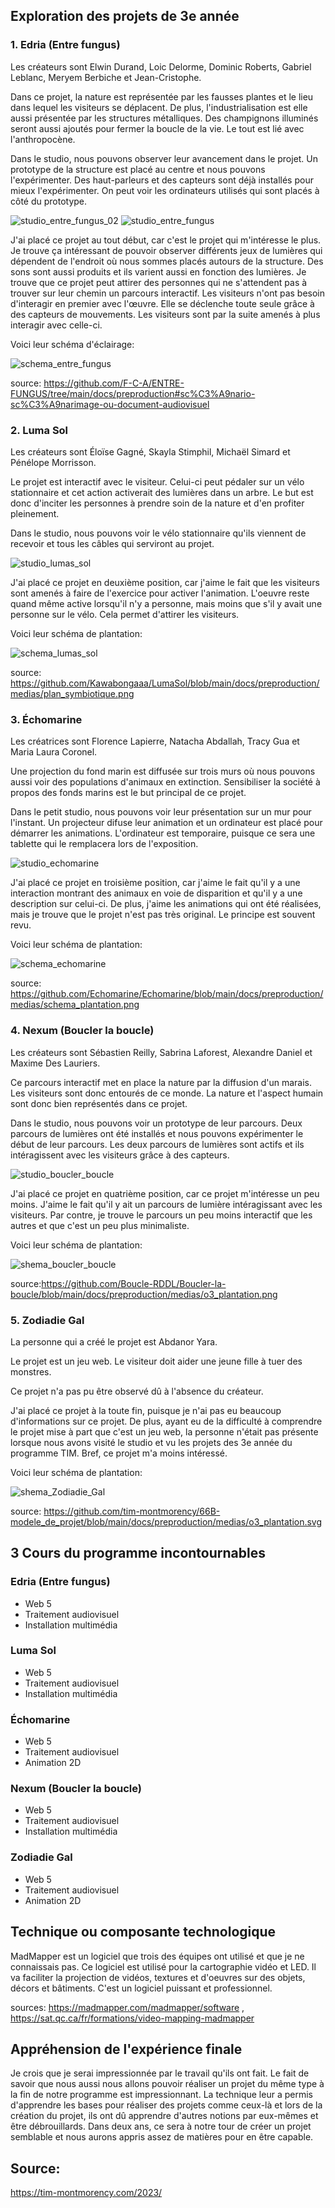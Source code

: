 ## Exploration des projets de 3e année
### 1. Edria (Entre fungus)
Les créateurs sont Elwin Durand, Loic Delorme, Dominic Roberts, Gabriel Leblanc, Meryem Berbiche et Jean-Cristophe.

Dans ce projet, la nature est représentée par les fausses plantes et le lieu dans lequel les visiteurs se déplacent. De plus, l'industrialisation est elle aussi présentée par les structures métalliques. Des champignons illuminés seront aussi ajoutés pour fermer la boucle de la vie. Le tout est lié avec l'anthropocène. 

Dans le studio, nous pouvons observer leur avancement dans le projet. Un prototype de la structure est placé au centre et nous pouvons l'expérimenter. Des haut-parleurs et des capteurs sont déjà installés pour mieux l'expérimenter. On peut voir les ordinateurs utilisés qui sont placés à côté du prototype.

![studio_entre_fungus_02](https://user-images.githubusercontent.com/112189528/224036213-a814a843-5896-4e2c-98de-d5d0398ce1ae.png)
![studio_entre_fungus](https://user-images.githubusercontent.com/112189528/224036242-d07cbe79-4987-48b7-9eb1-b87c7c0c1b04.png)

J'ai placé ce projet au tout début, car c'est le projet qui m'intéresse le plus. Je trouve ça intéressant de pouvoir observer différents jeux de lumières qui  dépendent de l'endroit où nous sommes placés autours de la structure. Des sons sont aussi produits et ils varient aussi en fonction des lumières. Je trouve que ce projet peut attirer des personnes qui ne s'attendent pas à trouver sur leur chemin un parcours interactif. Les visiteurs n'ont pas besoin d'interagir en premier avec l'œuvre. Elle se déclenche toute seule grâce à des capteurs de mouvements. Les visiteurs sont par la suite amenés à plus interagir avec celle-ci.

Voici leur schéma d'éclairage:

![schema_entre_fungus](https://user-images.githubusercontent.com/112189528/224037873-bc57a50f-cf77-4f5f-a4ee-c74346b94f24.png)

source: [https://github.com/F-C-A/ENTRE-FUNGUS/tree/main/docs/preproduction#sc%C3%A9nario-sc%C3%A9narimage-ou-document-audiovisuel ](https://github.com/F-C-A/ENTRE-FUNGUS/tree/main/docs/preproduction/medias)

### 2. Luma Sol
Les créateurs sont Éloïse Gagné, Skayla Stimphil, Michaël Simard et Pénélope Morrisson.

Le projet est interactif avec le visiteur. Celui-ci peut pédaler sur un vélo stationnaire et cet action activerait des lumières dans un arbre. Le but est donc d'inciter les personnes à prendre soin de la nature et d'en profiter pleinement.

Dans le studio, nous pouvons voir le vélo stationnaire qu'ils viennent de recevoir et tous les câbles qui serviront au projet. 

![studio_lumas_sol](https://user-images.githubusercontent.com/112189528/224036357-3caad756-81d5-44ec-81f1-40dbe6725a6b.png)

J'ai placé ce projet en deuxième position, car j'aime le fait que les visiteurs sont amenés à faire de l'exercice pour activer l'animation. L'oeuvre reste quand même active lorsqu'il n'y a personne, mais moins que s'il y avait une personne sur le vélo. Cela permet d'attirer les visiteurs. 

Voici leur schéma de plantation:

![schema_lumas_sol](https://user-images.githubusercontent.com/112189528/224037942-1fd0c1ba-6514-4126-ae9a-cbbdd24ec9c1.png)

source: https://github.com/Kawabongaaa/LumaSol/blob/main/docs/preproduction/medias/plan_symbiotique.png 

### 3. Échomarine
Les créatrices sont Florence Lapierre, Natacha Abdallah, Tracy Gua et Maria Laura Coronel. 

Une projection du fond marin est diffusée sur trois murs où nous pouvons aussi voir des populations d'animaux en extinction. Sensibiliser la société à propos des fonds marins est le but principal de ce projet. 

Dans le petit studio, nous pouvons voir leur présentation sur un mur pour l'instant. Un projecteur difuse leur animation et un ordinateur est placé pour démarrer les animations. L'ordinateur est temporaire, puisque ce sera une tablette qui le remplacera lors de l'exposition.

![studio_echomarine](https://user-images.githubusercontent.com/112189528/224036393-32296a74-5da9-413e-b4e7-18690bf8f8d3.png)

J'ai placé ce projet en troisième position, car j'aime le fait qu'il y a une interaction montrant des animaux en voie de disparition et qu'il y a une description sur celui-ci. De plus, j'aime les animations qui ont été réalisées, mais je trouve que le projet n'est pas très original. Le principe est souvent revu. 

Voici leur schéma de plantation:

![schema_echomarine](https://user-images.githubusercontent.com/112189528/224037980-7383c3b9-78ae-40a8-aef1-66636f2ecc2a.png)

source: https://github.com/Echomarine/Echomarine/blob/main/docs/preproduction/medias/schema_plantation.png 

### 4. Nexum (Boucler la boucle)
Les créateurs sont Sébastien Reilly, Sabrina Laforest, Alexandre Daniel et Maxime Des Lauriers.

Ce parcours interactif met en place la nature par la diffusion d'un marais. Les visiteurs sont donc entourés de ce monde. La nature et l'aspect humain sont donc bien représentés dans ce projet.

Dans le studio, nous pouvons voir un prototype de leur parcours. Deux parcours de lumières ont été installés et nous pouvons expérimenter le début de leur parcours. Les deux parcours de lumières sont actifs et ils intéragissent avec les visiteurs grâce à des capteurs.  

![studio_boucler_boucle](https://user-images.githubusercontent.com/112189528/224036430-e48dba15-5c4c-4d39-a463-6b82a4789922.png)

J'ai placé ce projet en quatrième position, car ce projet m'intéresse un peu moins. J'aime le fait qu'il y ait un parcours de lumière intéragissant avec les visiteurs. Par contre, je trouve le parcours un peu moins interactif que les autres et que c'est un peu plus minimaliste. 

Voici leur schéma de plantation:

![shema_boucler_boucle](https://user-images.githubusercontent.com/112189528/224038022-40db9ddd-b046-4b9a-aaa3-558f27c9cf94.png)

source:https://github.com/Boucle-RDDL/Boucler-la-boucle/blob/main/docs/preproduction/medias/o3_plantation.png


### 5. Zodiadie Gal
La personne qui a créé le projet est Abdanor Yara. 

Le projet est un jeu web. Le visiteur doit aider une jeune fille à tuer des monstres.

Ce projet n'a pas pu être observé dû à l'absence du créateur.

J'ai placé ce projet à la toute fin, puisque je n'ai pas eu beaucoup d'informations sur ce projet. De plus, ayant eu de la difficulté à comprendre le projet mise à part que c'est un jeu web, la personne n'était pas présente lorsque nous avons visité le studio et vu les projets des 3e année du programme TIM. Bref, ce projet m'a moins intéressé.

Voici leur schéma de plantation:

![shema_Zodiadie_Gal](https://user-images.githubusercontent.com/112189528/224038050-8394d3e4-0781-4082-99ae-ed6f0b2f5e71.png)

source: https://github.com/tim-montmorency/66B-modele_de_projet/blob/main/docs/preproduction/medias/o3_plantation.svg 

## 3 Cours du programme incontournables
### Edria (Entre fungus)
* Web 5
* Traitement audiovisuel
* Installation multimédia

### Luma Sol
* Web 5
* Traitement audiovisuel
* Installation multimédia

### Échomarine
* Web 5
* Traitement audiovisuel
* Animation 2D

### Nexum (Boucler la boucle)
* Web 5
* Traitement audiovisuel
* Installation multimédia

### Zodiadie Gal
* Web 5
* Traitement audiovisuel
* Animation 2D

## Technique ou composante technologique
MadMapper est un logiciel que trois des équipes ont utilisé et que je ne connaissais pas. Ce logiciel est utilisé pour la cartographie vidéo et LED. Il va faciliter la projection de vidéos, textures et d'oeuvres sur des objets, décors et bâtiments. C'est un logiciel puissant et professionnel. 

sources: https://madmapper.com/madmapper/software , https://sat.qc.ca/fr/formations/video-mapping-madmapper 

## Appréhension de l'expérience finale
Je crois que je serai impressionnée par le travail qu'ils ont fait. Le fait de savoir que nous aussi nous allons pouvoir réaliser un projet du même type à la fin de notre programme est impressionnant. La technique leur a permis d'apprendre les bases pour réaliser des projets comme ceux-là et lors de la création du projet, ils ont dû apprendre d'autres notions par eux-mêmes et être débrouillards. Dans deux ans, ce sera à notre tour de créer un projet semblable et nous aurons appris assez de matières pour en être capable. 

## Source: 
https://tim-montmorency.com/2023/ 
